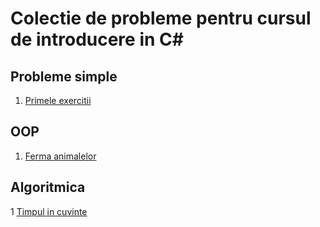# Colectie de probleme pentru cursul de introducere in C#

## Probleme simple
1. [Primele exercitii](probleme_simple/probleme_de_baza.md)

## OOP
1. [Ferma animalelor](https://github.com/dotnetcourse/probleme/tree/master/Interfete%20si%20clase%20abstracte/FermaAnimalelor)

## Algoritmica

1 [Timpul in cuvinte](/Algoritmi/Timpul%20in%20cuvinte.md)
